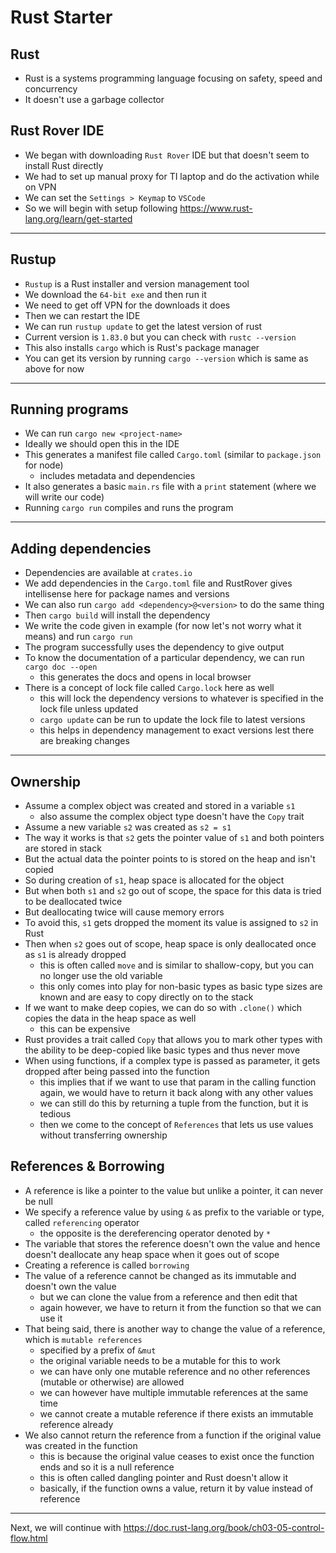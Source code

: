 # Rust Starter

## Rust

- Rust is a systems programming language focusing on safety, speed and concurrency
- It doesn't use a garbage collector

## Rust Rover IDE

- We began with downloading `Rust Rover` IDE but that doesn't seem to install Rust directly
- We had to set up manual proxy for TI laptop and do the activation while on VPN
- We can set the `Settings > Keymap` to `VSCode`
- So we will begin with setup following https://www.rust-lang.org/learn/get-started

---

## Rustup

- `Rustup` is a Rust installer and version management tool
- We download the `64-bit exe` and then run it
- We need to get off VPN for the downloads it does
- Then we can restart the IDE
- We can run `rustup update` to get the latest version of rust
- Current version is `1.83.0` but you can check with `rustc --version`
- This also installs `cargo` which is Rust's package manager
- You can get its version by running `cargo --version` which is same as above for now

---

## Running programs

- We can run `cargo new <project-name>`
- Ideally we should open this in the IDE
- This generates a manifest file called `Cargo.toml` (similar to `package.json` for node)
  - includes metadata and dependencies
- It also generates a basic `main.rs` file with a `print` statement (where we will write our code)
- Running `cargo run` compiles and runs the program

---

## Adding dependencies

- Dependencies are available at `crates.io` 
- We add dependencies in the `Cargo.toml` file and RustRover gives intellisense here for package names and versions
- We can also run `cargo add <dependency>@<version>` to do the same thing
- Then `cargo build` will install the dependency
- We write the code given in example (for now let's not worry what it means) and run `cargo run`
- The program successfully uses the dependency to give output
- To know the documentation of a particular dependency, we can run `cargo doc --open`
  - this generates the docs and opens in local browser
- There is a concept of lock file called `Cargo.lock` here as well
  - this will lock the dependency versions to whatever is specified in the lock file unless updated
  - `cargo update` can be run to update the lock file to latest versions
  - this helps in dependency management to exact versions lest there are breaking changes

---

## Ownership

- Assume a complex object was created and stored in a variable `s1`
  - also assume the complex object type doesn't have the `Copy` trait
- Assume a new variable `s2` was created as `s2 = s1`
- The way it works is that `s2` gets the pointer value of `s1` and both pointers are stored in stack
- But the actual data the pointer points to is stored on the heap and isn't copied
- So during creation of `s1`, heap space is allocated for the object
- But when both `s1` and `s2` go out of scope, the space for this data is tried to be deallocated twice
- But deallocating twice will cause memory errors
- To avoid this, `s1` gets dropped the moment its value is assigned to `s2` in Rust
- Then when `s2` goes out of scope, heap space is only deallocated once as `s1` is already dropped
  - this is often called `move` and is similar to shallow-copy, but you can no longer use the old variable
  - this only comes into play for non-basic types as basic type sizes are known and are easy to copy directly on to the stack
- If we want to make deep copies, we can do so with `.clone()` which copies the data in the heap space as well
  - this can be expensive
- Rust provides a trait called `Copy` that allows you to mark other types with the ability to be deep-copied like basic types and thus never move
- When using functions, if a complex type is passed as parameter, it gets dropped after being passed into the function
  - this implies that if we want to use that param in the calling function again, we would have to return it back along with any other values
  - we can still do this by returning a tuple from the function, but it is tedious
  - then we come to the concept of `References` that lets us use values without transferring ownership

## References & Borrowing

- A reference is like a pointer to the value but unlike a pointer, it can never be null
- We specify a reference value by using `&` as prefix to the variable or type, called `referencing` operator
  - the opposite is the dereferencing operator denoted by `*`
- The variable that stores the reference doesn't own the value and hence doesn't deallocate any heap space when it goes out of scope
- Creating a reference is called `borrowing`
- The value of a reference cannot be changed as its immutable and doesn't own the value
  - but we can clone the value from a reference and then edit that
  - again however, we have to return it from the function so that we can use it
- That being said, there is another way to change the value of a reference, which is `mutable references`
  - specified by a prefix of `&mut `
  - the original variable needs to be a mutable for this to work
  - we can have only one mutable reference and no other references (mutable or otherwise) are allowed
  - we can however have multiple immutable references at the same time
  - we cannot create a mutable reference if there exists an immutable reference already
- We also cannot return the reference from a function if the original value was created in the function
  - this is because the original value ceases to exist once the function ends and so it is a null reference
  - this is often called dangling pointer and Rust doesn't allow it
  - basically, if the function owns a value, return it by value instead of reference

---

Next, we will continue with https://doc.rust-lang.org/book/ch03-05-control-flow.html
